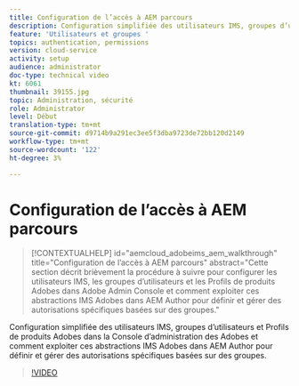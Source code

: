 ```yaml
---
title: Configuration de l’accès à AEM parcours
description: Configuration simplifiée des utilisateurs IMS, groupes d’utilisateurs et Profils de produits Adobes dans la Console d’administration des Adobes et comment exploiter ces abstractions IMS Adobes dans AEM Author pour définir et gérer des autorisations spécifiques basées sur des groupes.
feature: 'Utilisateurs et groupes '
topics: authentication, permissions
version: cloud-service
activity: setup
audience: administrator
doc-type: technical video
kt: 6061
thumbnail: 39155.jpg
topic: Administration, sécurité
role: Administrator
level: Début
translation-type: tm+mt
source-git-commit: d9714b9a291ec3ee5f3dba9723de72bb120d2149
workflow-type: tm+mt
source-wordcount: '122'
ht-degree: 3%

---
```



# Configuration de l’accès à AEM parcours

>[!CONTEXTUALHELP]
>id="aemcloud_adobeims_aem_walkthrough"
>title="Configuration de l’accès à AEM parcours"
>abstract="Cette section décrit brièvement la procédure à suivre pour configurer les utilisateurs IMS, les groupes d’utilisateurs et les Profils de produits Adobes dans Adobe Admin Console et comment exploiter ces abstractions IMS Adobes dans AEM Author pour définir et gérer des autorisations spécifiques basées sur des groupes."

Configuration simplifiée des utilisateurs IMS, groupes d’utilisateurs et Profils de produits Adobes dans la Console d’administration des Adobes et comment exploiter ces abstractions IMS Adobes dans AEM Author pour définir et gérer des autorisations spécifiques basées sur des groupes.

>[!VIDEO](https://video.tv.adobe.com/v/39155/?quality=12&learn=on)
